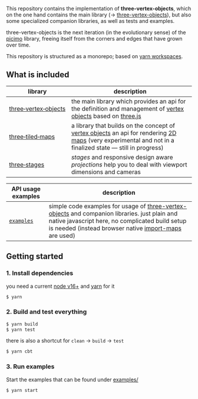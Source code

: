 This repository contains the implementation of **three-vertex-objects**, which on the one hand contains the main library (&rarr; [three-vertex-objects](./three-vertex-objects/)), but also some specialized companion libraries, as well as tests and examples.

three-vertex-objects is the next iteration (in the evolutionary sense) of the [picimo](https://github.com/spearwolf/picimo) library, freeing itself from the corners and edges that have grown over time.

This repository is structured as a monorepo; based on [yarn workspaces](https://yarnpkg.com/features/workspaces).

## What is included

| library | description |
|-|-|
| [three&#x2011;vertex&#x2011;objects](./three-vertex-objects/) | the main library which provides an api for the definition and management of [vertex objects](./ThinkTank.md) based on [three.js](https://threejs.org/) |
| [three&#x2011;tiled&#x2011;maps](./three-tiled-maps/) | a library that builds on the concept of [vertex objects](./ThinkTank.md) an api for rendering [2D maps](./three-tiled-maps/src/README.md) (very experimental and not in a finalized state &mdash; still in progress) |
| [three&#x2011;stages](./three-stages/) | _stages_ and responsive design aware _projections_ help you to deal with viewport dimensions and cameras |

| API usage examples | description |
|-|-|
| [`examples`](./examples/) | simple code examples for usage of [three-vertex-objects](./three-vertex-objects/) and companion libraries. just plain and native javascript here, no complicated build setup is needed (instead browser native [import-maps](https://caniuse.com/import-maps) are used) |


## Getting started

### 1. Install dependencies

you need a current [node v16+](https://nodejs.org/) and [yarn](https://yarnpkg.com/) for it

```sh
$ yarn
```

### 2. Build and test everything

```sh
$ yarn build
$ yarn test
```

there is also a shortcut for `clean` &rarr; `build` &rarr; `test`

```sh
$ yarn cbt
```


### 3. Run examples

Start the examples that can be found under [examples/](./examples/)

```sh
$ yarn start
```
